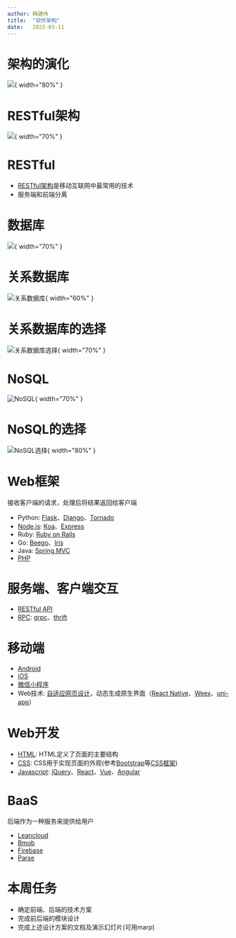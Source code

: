 ```yaml
---
author: 韩建伟
title:  "软件架构"
date:   2022-03-11
---
```


# 架构的演化

![](software-architecture-evolution.png){ width="80%" }


# RESTful架构

![](software_arch.png){ width="70%" }

# RESTful

- [RESTful架构][restful]是移动互联网中最常用的技术
- 服务端和前端分离

# 数据库

![](nosql_vs_sql.jpeg){ width="70%" }

# 关系数据库


![关系数据库](RDBMS_structure.png){ width="60%" }

# 关系数据库的选择

![关系数据库选择](efficiently-choosing-relational-database.jpeg){ width="70%" }


# NoSQL

![NoSQL](nosql.jpeg){ width="70%" }


# NoSQL的选择

![NoSQL选择](efficiently-choosing-nosql-database.jpeg){ width="80%" }

# Web框架

接收客户端的请求，处理后将结果返回给客户端

- Python: [Flask][]、[Django][]、[Tornado][]
- [Node.js][]: [Koa][]、[Express][]
- Ruby: [Ruby on Rails][ror]
- Go: [Beego][]、[Iris][]
- Java: [Spring MVC][spring_mvc]
- [PHP][]

# 服务端、客户端交互

- [RESTful API][restful]
- [RPC][]: [grpc][]、[thrift][]

# 移动端

- [Android][]
- [iOS][]
- [微信小程序](https://developers.weixin.qq.com/miniprogram/dev/framework/)
- Web技术: [自适应网页设计][responsive_design]，动态生成原生界面（[React Native][]、[Weex][]、[uni-app][]）

# Web开发

- [HTML][]: HTML定义了页面的主要结构
- [CSS][]: CSS用于实现页面的外观(参考[Bootstrap][]等[CSS框架][css_framework])
- [Javascript][]: [jQuery][]、[React][]、[Vue][]、[Angular][]

# BaaS

后端作为一种服务来提供给用户

- [Leancloud][]
- [Bmob](https://www.bmob.cn)
- [Firebase][]
- [Parse][]

# 本周任务

- 确定前端、后端的技术方案
- 完成前后端的模块设计
- 完成上述设计方案的文档及演示幻灯片(可用marp)

[android]: https://developer.android.com/?hl=zh-cn
[angular]: https://angular.io/
[baas]: https://en.wikipedia.org/wiki/Mobile_backend_as_a_service
[beego]: https://beego.me/
[bootstrap]: https://getbootstrap.com/
[css]: http://www.w3school.com.cn/css3/index.ASP
[css_framework]: https://github.com/troxler/awesome-css-frameworks
[django]: https://www.djangoproject.com/
[documentdb]: https://en.wikipedia.org/wiki/Document-oriented_database
[es6]: http://es6.ruanyifeng.com/
[express]: https://expressjs.com/zh-cn/
[firebase]: https://firebase.google.com/
[flask]: http://flask.pocoo.org/
[graphdb]: https://en.wikipedia.org/wiki/Graph_database
[grpc]: https://grpc.io/
[html]: https://www.w3schools.com/html/html5_intro.asp
[ios]: https://developer.apple.com/
[iris]: https://iris-go.com/
[javascript]: https://wangdoc.com/javascript/
[jquery]: https://jquery.com/
[koa]: https://koajs.com/
[kvdb]: https://en.wikipedia.org/wiki/Key-value_database
[leancloud]: https://leancloud.cn/
[mariadb]: https://mariadb.org/
[memcached]: https://memcached.org/
[mongodb]: https://github.com/mongo/mongo
[mysql]: http://mysql.com/
[node.js]: https://nodejs.org/en/
[nosql]: https://zh.wikipedia.org/wiki/NoSQL
[parse]: https://parseplatform.org/
[php]: http://php.net/
[postgresql]: http://www.postgresql.org/
[rdb]: https://zh.wikipedia.org/wiki/%E5%85%B3%E7%B3%BB%E6%95%B0%E6%8D%AE%E5%BA%93
[react native]: https://facebook.github.io/react-native/
[react]: https://reactjs.org/
[redis]: https://redis.io/
[responsive_design]: http://www.ruanyifeng.com/blog/2012/05/responsive_web_design.html
[restful]: http://www.ruanyifeng.com/blog/2011/09/restful.html
[rethinkdb]: https://github.com/rethinkdb/rethinkdb
[ror]: https://rubyonrails.org/
[rpc]: https://en.wikipedia.org/wiki/Remote_procedure_call
[spring_mvc]: https://docs.spring.io/spring/docs/current/spring-framework-reference/web.html 
[sqlite]: https://www.sqlite.org/index.html
[thrift]: https://thrift.apache.org/
[timedb]: https://en.wikipedia.org/wiki/Time_series_database
[tornado]: http://www.tornadoweb.org/en/stable/
[vue]: https://cn.vuejs.org/index.html
[weex]: https://weex.apache.org/cn/guide/
[uni-app]: https://github.com/dcloudio/uni-app
